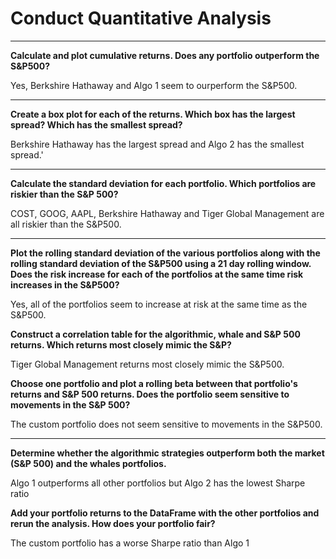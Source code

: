 # Conduct Quantitative Analysis
---

**Calculate and plot cumulative returns. Does any portfolio outperform the S&P500?**

Yes, Berkshire Hathaway and Algo 1 seem to ourperform the S&P500.

---

**Create a box plot for each of the returns. Which box has the largest spread? Which has the smallest spread?**

Berkshire Hathaway has the largest spread and Algo 2 has the smallest spread.'

---

**Calculate the standard deviation for each portfolio. Which portfolios are riskier than the S&P 500?**

COST, GOOG, AAPL, Berkshire Hathaway and Tiger Global Management are all riskier than the S&P500.

---

**Plot the rolling standard deviation of the various portfolios along with the rolling standard deviation of the S&P500 using a 21 day rolling window. Does the risk increase for each of the portfolios at the same time risk increases in the S&P500?**

Yes, all of the portfolios seem to increase at risk at the same time as the S&P500.

**Construct a correlation table for the algorithmic, whale and S&P 500 returns. Which returns most closely mimic the S&P?**

Tiger Global Management returns most closely mimic the S&P500.

**Choose one portfolio and plot a rolling beta between that portfolio's returns and S&P 500 returns. Does the portfolio seem sensitive to movements in the S&P 500?**

The custom portfolio does not seem sensitive to movements in the S&P500.

---
**Determine whether the algorithmic strategies outperform both the market (S&P 500) and the whales portfolios.**

Algo 1 outperforms all other portfolios but Algo 2 has the lowest Sharpe ratio

**Add your portfolio returns to the DataFrame with the other portfolios and rerun the analysis. How does your portfolio fair?**

The custom portfolio has a worse Sharpe ratio than Algo 1